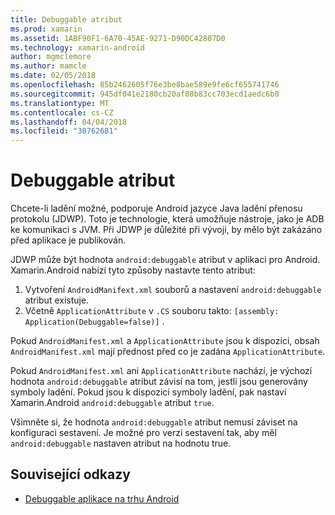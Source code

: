 ```yaml
---
title: Debuggable atribut
ms.prod: xamarin
ms.assetid: 1ABF90F1-6A70-45AE-9271-D90DC42807D0
ms.technology: xamarin-android
author: mgmclemore
ms.author: mamcle
ms.date: 02/05/2018
ms.openlocfilehash: 85b2462605f76e3be8bae589e9fe6cf655741746
ms.sourcegitcommit: 945df041e2180cb20af08b83cc703ecd1aedc6b0
ms.translationtype: MT
ms.contentlocale: cs-CZ
ms.lasthandoff: 04/04/2018
ms.locfileid: "30762681"
---
```

# <a name="debuggable-attribute"></a>Debuggable atribut



Chcete-li ladění možné, podporuje Android jazyce Java ladění přenosu protokolu (JDWP). Toto je technologie, která umožňuje nástroje, jako je ADB ke komunikaci s JVM. Při JDWP je důležité při vývoji, by mělo být zakázáno před aplikace je publikován.

JDWP může být hodnota `android:debuggable` atribut v aplikaci pro Android. Xamarin.Android nabízí tyto způsoby nastavte tento atribut:

1.  Vytvoření `AndroidManifext.xml` souborů a nastavení `android:debuggable` atribut existuje.
2.  Včetně `ApplicationAttribute` v `.CS` souboru takto: `[assembly: Application(Debuggable=false)]` .


Pokud `AndroidManifest.xml` a `ApplicationAttribute` jsou k dispozici, obsah `AndroidManifest.xml` mají přednost před co je zadána `ApplicationAttribute`.

Pokud `AndroidManifest.xml` ani `ApplicationAttribute` nachází, je výchozí hodnota `android:debuggable` atribut závisí na tom, jestli jsou generovány symboly ladění. Pokud jsou k dispozici symboly ladění, pak nastaví Xamarin.Android `android:debuggable` atribut `true`.

Všimněte si, že hodnota `android:debuggable` atribut nemusí záviset na konfiguraci sestavení. Je možné pro verzi sestavení tak, aby měl `android:debuggable` nastaven atribut na hodnotu true.


## <a name="related-links"></a>Související odkazy

- [Debuggable aplikace na trhu Android](http://labs.mwrinfosecurity.com/blog/2011/07/07/debuggable-apps-in-android-market/)
